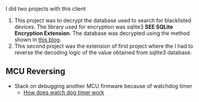 I did two projects with this client
1. This project was to decrypt the database used to search for blacklisted devices. The library used for encryption was sqlite3 **SEE SQLite Encryption Extension**. The database was decrypted using the method shown in [this blog](https://eighty-twenty.org/2018/06/13/mendeley-encrypted-db).
2. This second project was the extension of first project where the I had to reverse the decoding logic of the value obtained from sqlite3 database.


## MCU Reversing

- Stack on debugging another MCU firmware because of watchdog timer
	- [How does watch dog timer work](https://interrupt.memfault.com/blog/firmware-watchdog-best-practices)